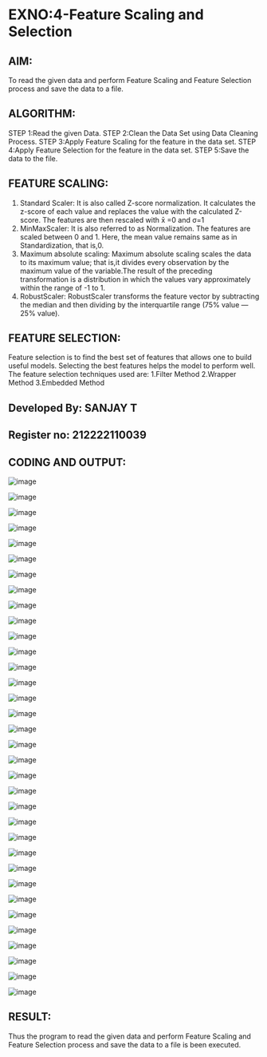 # EXNO:4-Feature Scaling and Selection
## AIM:
To read the given data and perform Feature Scaling and Feature Selection process and save the
data to a file.

## ALGORITHM:
STEP 1:Read the given Data.
STEP 2:Clean the Data Set using Data Cleaning Process.
STEP 3:Apply Feature Scaling for the feature in the data set.
STEP 4:Apply Feature Selection for the feature in the data set.
STEP 5:Save the data to the file.

## FEATURE SCALING:
1. Standard Scaler: It is also called Z-score normalization. It calculates the z-score of each value and replaces the value with the calculated Z-score. The features are then rescaled with x̄ =0 and σ=1
2. MinMaxScaler: It is also referred to as Normalization. The features are scaled between 0 and 1. Here, the mean value remains same as in Standardization, that is,0.
3. Maximum absolute scaling: Maximum absolute scaling scales the data to its maximum value; that is,it divides every observation by the maximum value of the variable.The result of the preceding transformation is a distribution in which the values vary approximately within the range of -1 to 1.
4. RobustScaler: RobustScaler transforms the feature vector by subtracting the median and then dividing by the interquartile range (75% value — 25% value).

## FEATURE SELECTION:
Feature selection is to find the best set of features that allows one to build useful models. Selecting the best features helps the model to perform well.
The feature selection techniques used are:
1.Filter Method
2.Wrapper Method
3.Embedded Method

## Developed By: SANJAY T
## Register no: 212222110039

## CODING AND OUTPUT:

![image](https://github.com/sanjaythiyagarajan/EXNO-4-DS/assets/119409242/58078c1a-4917-4bfa-8232-19bb54de3ffa)

![image](https://github.com/sanjaythiyagarajan/EXNO-4-DS/assets/119409242/9792935e-3961-472e-b37a-56d950e25cf5)

![image](https://github.com/sanjaythiyagarajan/EXNO-4-DS/assets/119409242/d9593c51-3f56-4473-8b3e-cca8bd369202)

![image](https://github.com/sanjaythiyagarajan/EXNO-4-DS/assets/119409242/4e8c9163-f7ab-4f74-9e25-f0133e403967)

![image](https://github.com/sanjaythiyagarajan/EXNO-4-DS/assets/119409242/19604f68-64f6-48a2-885a-20bfc2a291cf)

![image](https://github.com/sanjaythiyagarajan/EXNO-4-DS/assets/119409242/e89324a0-5e7c-41ef-a8c4-e33655739443)

![image](https://github.com/sanjaythiyagarajan/EXNO-4-DS/assets/119409242/cdb335c4-70f3-4782-b587-f051c29a9f30)

![image](https://github.com/sanjaythiyagarajan/EXNO-4-DS/assets/119409242/51d73d63-23f8-4b41-83b6-a007a7ca37cf)

![image](https://github.com/sanjaythiyagarajan/EXNO-4-DS/assets/119409242/7f3f75c2-eb09-4522-8337-3b66ea10d1a7)

![image](https://github.com/sanjaythiyagarajan/EXNO-4-DS/assets/119409242/8c069366-496f-443f-8d39-3497632eb7dc)

![image](https://github.com/sanjaythiyagarajan/EXNO-4-DS/assets/119409242/a6f654b5-7e56-4f52-9338-cf4d5178a8c9)

![image](https://github.com/sanjaythiyagarajan/EXNO-4-DS/assets/119409242/d2c7290b-c47a-4a81-9f04-79575b58b17c)

![image](https://github.com/sanjaythiyagarajan/EXNO-4-DS/assets/119409242/b35be13d-901c-4fc8-bf92-24177071f8b8)

![image](https://github.com/sanjaythiyagarajan/EXNO-4-DS/assets/119409242/fb2616c1-4d57-495c-a437-329712e6359a)

![image](https://github.com/sanjaythiyagarajan/EXNO-4-DS/assets/119409242/27113b4d-c85d-469a-a845-12a483a926e1)

![image](https://github.com/sanjaythiyagarajan/EXNO-4-DS/assets/119409242/b7400b86-e3ab-4b4b-8a47-f9a07b913550)

![image](https://github.com/sanjaythiyagarajan/EXNO-4-DS/assets/119409242/ddd412ff-6238-4f0c-b3c3-15b677dfdaac)

![image](https://github.com/sanjaythiyagarajan/EXNO-4-DS/assets/119409242/523bfab8-6929-404b-8014-8bc3c481398c)

![image](https://github.com/sanjaythiyagarajan/EXNO-4-DS/assets/119409242/2bba9955-9471-4b95-a8ab-94ba6e861fec)

![image](https://github.com/sanjaythiyagarajan/EXNO-4-DS/assets/119409242/2ef84e1e-9489-4e3d-ac6a-2c772072056b)

![image](https://github.com/sanjaythiyagarajan/EXNO-4-DS/assets/119409242/efa7739a-ac36-4f52-b5c7-1c1bc5af9ff9)

![image](https://github.com/sanjaythiyagarajan/EXNO-4-DS/assets/119409242/4296be0d-2b96-467a-82ec-3bc8bf998928)

![image](https://github.com/sanjaythiyagarajan/EXNO-4-DS/assets/119409242/76fd1355-7732-4e76-a20e-9bbce1e4281c)

![image](https://github.com/sanjaythiyagarajan/EXNO-4-DS/assets/119409242/29f782cd-cf4a-4406-8c5b-ca42ddbcfc40)

![image](https://github.com/sanjaythiyagarajan/EXNO-4-DS/assets/119409242/d0eb394e-c867-436e-b731-ceffc2a8a893)

![image](https://github.com/sanjaythiyagarajan/EXNO-4-DS/assets/119409242/c1bc0e88-fa93-47fa-b1dd-04bdb5b008cf)

![image](https://github.com/sanjaythiyagarajan/EXNO-4-DS/assets/119409242/2aa3dd8c-3a97-4f3d-a7da-3972fe2e1489)

![image](https://github.com/sanjaythiyagarajan/EXNO-4-DS/assets/119409242/db828bd5-e3d8-4de2-91cb-62b9c53076b1)

![image](https://github.com/sanjaythiyagarajan/EXNO-4-DS/assets/119409242/8a315555-5edb-4c5a-8e14-db2f7f7c6c91)

![image](https://github.com/sanjaythiyagarajan/EXNO-4-DS/assets/119409242/a84b6d89-c618-4bf5-9003-e893722616c3)

![image](https://github.com/sanjaythiyagarajan/EXNO-4-DS/assets/119409242/241d0d4c-cdba-41e1-8387-c0c627cc4f85)

![image](https://github.com/sanjaythiyagarajan/EXNO-4-DS/assets/119409242/9f5a643b-35d4-42b2-a742-bb517b84ce6e)

![image](https://github.com/sanjaythiyagarajan/EXNO-4-DS/assets/119409242/0075f53e-9c68-40b9-ba78-4fca537c4d95)

![image](https://github.com/sanjaythiyagarajan/EXNO-4-DS/assets/119409242/ff2d686e-8939-4674-ba82-4b3c9ad1c8c5)

## RESULT:
Thus the program to read the given data and perform Feature Scaling and Feature Selection process and save the data to a file is been executed.
